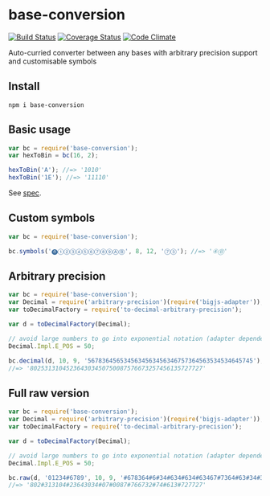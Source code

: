 # base-conversion

[![Build Status](https://travis-ci.org/javiercejudo/base-conversion.svg)](https://travis-ci.org/javiercejudo/base-conversion)
[![Coverage Status](https://coveralls.io/repos/javiercejudo/base-conversion/badge.svg?branch=master)](https://coveralls.io/r/javiercejudo/base-conversion?branch=master)
[![Code Climate](https://codeclimate.com/github/javiercejudo/base-conversion/badges/gpa.svg)](https://codeclimate.com/github/javiercejudo/base-conversion)

Auto-curried converter between any bases with arbitrary precision support and customisable symbols

## Install

    npm i base-conversion

## Basic usage

```js
var bc = require('base-conversion');
var hexToBin = bc(16, 2);

hexToBin('A'); //=> '1010'
hexToBin('1E'); //=> '11110'
```

See [spec](test/spec.js).

## Custom symbols

```js
var bc = require('base-conversion');

bc.symbols('⓿①②③④⑤⑥⑦⑧⑨ⒶⒷ', 8, 12, '⑦③'); //=> '④Ⓑ'
```

## Arbitrary precision

```js
var bc = require('base-conversion');
var Decimal = require('arbitrary-precision')(require('bigjs-adapter'));
var toDecimalFactory = require('to-decimal-arbitrary-precision');

var d = toDecimalFactory(Decimal);

// avoid large numbers to go into exponential notation (adapter dependent)
Decimal.Impl.E_POS = 50;

bc.decimal(d, 10, 9, '5678364565345634563456346757364563534534645745');
//=> '802531310452364303450750087576673257456135727727'
```

## Full raw version

```js
var bc = require('base-conversion');
var Decimal = require('arbitrary-precision')(require('bigjs-adapter'));
var toDecimalFactory = require('to-decimal-arbitrary-precision');

var d = toDecimalFactory(Decimal);

// avoid large numbers to go into exponential notation (adapter dependent)
Decimal.Impl.E_POS = 50;

bc.raw(d, '01234#6789', 10, 9, '#678364#6#34#634#634#63467#7364#63#34#3464#74#');
//=> '802#313104#23643034#07#0087#766732#74#613#727727'
```
